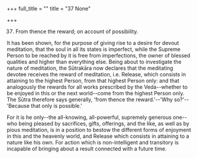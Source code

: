 +++
full_title = ""
title = "37 None"

+++


37. From thence the reward; on account of possibility.

It has been shown, for the purpose of giving rise to a desire for devout meditation, that the soul in all its states is imperfect, while the Supreme Person to be reached by it is free from imperfections, the owner of blessed qualities and higher than everything else. Being about to investigate the nature of meditation, the Sūtrakāra now declares that the meditating devotee receives the reward of meditation, i.e. Release, which consists in attaining to the highest Person, from that highest Person only: and that analogously the rewards for all works prescribed by the Veda--whether to be enjoyed in this or the next world--come from the highest Person only. The Sūtra therefore says generally, 'from thence the reward.'--'Why so?'--'Because that only is possible.'

For it is he only--the all-knowing, all-powerful, supremely generous one--who being pleased by sacrifices, gifts, offerings, and the like, as well as by pious meditation, is in a position to bestow the different forms of enjoyment in this and the heavenly world, and Release which consists in attaining to a nature like his own. For action which is non-intelligent and transitory is incapable of bringing about a result connected with a future time.

